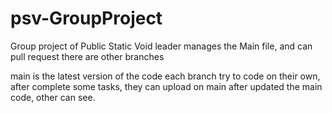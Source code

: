 # psv-GroupProject
Group project of Public Static Void
leader manages the Main file,
and can pull request 
there are other branches

main is the latest version of the code
each branch try to code on their own,
after complete some tasks, they can upload on main
after updated the main code, other can see.
